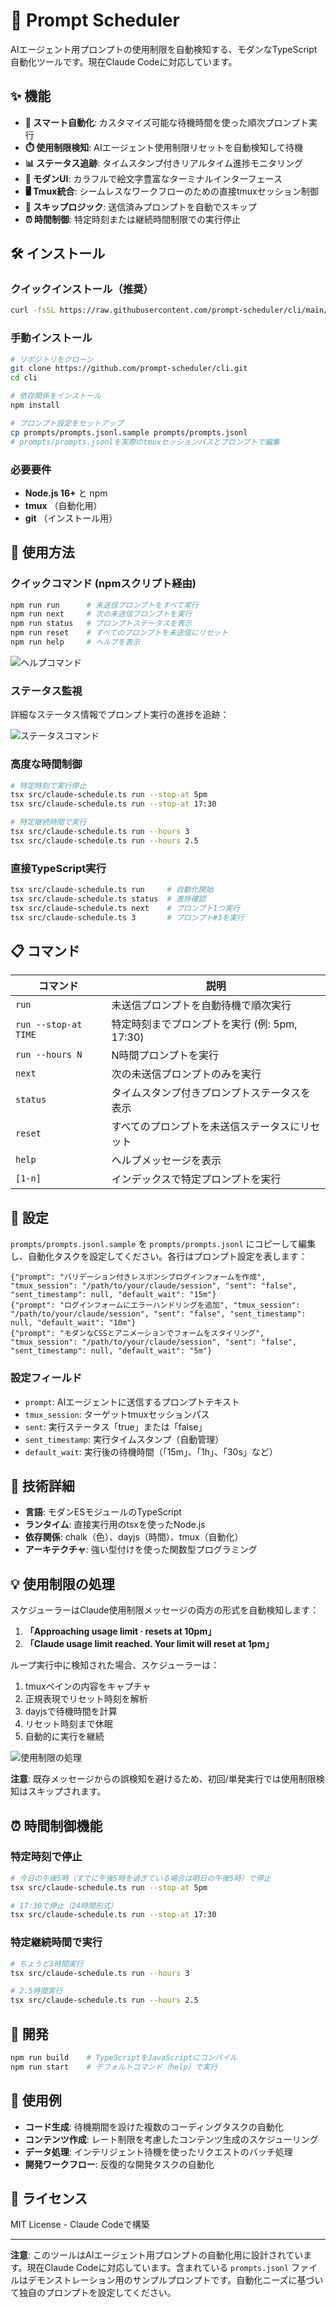 # 🚀 Prompt Scheduler

AIエージェント用プロンプトの使用制限を自動検知する、モダンなTypeScript自動化ツールです。現在Claude Codeに対応しています。

## ✨ 機能

- **🎯 スマート自動化**: カスタマイズ可能な待機時間を使った順次プロンプト実行
- **⏱️ 使用制限検知**: AIエージェント使用制限リセットを自動検知して待機
- **📊 ステータス追跡**: タイムスタンプ付きリアルタイム進捗モニタリング
- **🎨 モダンUI**: カラフルで絵文字豊富なターミナルインターフェース
- **🖥️ Tmux統合**: シームレスなワークフローのための直接tmuxセッション制御
- **🔄 スキップロジック**: 送信済みプロンプトを自動でスキップ
- **⏰ 時間制御**: 特定時刻または継続時間制限での実行停止

## 🛠️ インストール

### クイックインストール（推奨）

```bash
curl -fsSL https://raw.githubusercontent.com/prompt-scheduler/cli/main/install.sh | bash
```

### 手動インストール

```bash
# リポジトリをクローン
git clone https://github.com/prompt-scheduler/cli.git
cd cli

# 依存関係をインストール
npm install

# プロンプト設定をセットアップ
cp prompts/prompts.jsonl.sample prompts/prompts.jsonl
# prompts/prompts.jsonlを実際のtmuxセッションパスとプロンプトで編集
```

### 必要要件

- **Node.js 16+** と npm
- **tmux** （自動化用）
- **git** （インストール用）

## 🎨 使用方法

### クイックコマンド (npmスクリプト経由)
```bash
npm run run      # 未送信プロンプトをすべて実行
npm run next     # 次の未送信プロンプトを実行
npm run status   # プロンプトステータスを表示
npm run reset    # すべてのプロンプトを未送信にリセット
npm run help     # ヘルプを表示
```

![ヘルプコマンド](assets/npm_run_help.png)

### ステータス監視
詳細なステータス情報でプロンプト実行の進捗を追跡：

![ステータスコマンド](assets/npm_run_status.png)

### 高度な時間制御
```bash
# 特定時刻で実行停止
tsx src/claude-schedule.ts run --stop-at 5pm
tsx src/claude-schedule.ts run --stop-at 17:30

# 特定継続時間で実行
tsx src/claude-schedule.ts run --hours 3
tsx src/claude-schedule.ts run --hours 2.5
```

### 直接TypeScript実行
```bash
tsx src/claude-schedule.ts run     # 自動化開始
tsx src/claude-schedule.ts status  # 進捗確認
tsx src/claude-schedule.ts next    # プロンプト1つ実行
tsx src/claude-schedule.ts 3       # プロンプト#3を実行
```

## 📋 コマンド

| コマンド | 説明 |
|---------|-----|
| `run` | 未送信プロンプトを自動待機で順次実行 |
| `run --stop-at TIME` | 特定時刻までプロンプトを実行 (例: 5pm, 17:30) |
| `run --hours N` | N時間プロンプトを実行 |
| `next` | 次の未送信プロンプトのみを実行 |
| `status` | タイムスタンプ付きプロンプトステータスを表示 |
| `reset` | すべてのプロンプトを未送信ステータスにリセット |
| `help` | ヘルプメッセージを表示 |
| `[1-n]` | インデックスで特定プロンプトを実行 |

## 📁 設定

`prompts/prompts.jsonl.sample` を `prompts/prompts.jsonl` にコピーして編集し、自動化タスクを設定してください。各行はプロンプト設定を表します：

```jsonl
{"prompt": "バリデーション付きレスポンシブログインフォームを作成", "tmux_session": "/path/to/your/claude/session", "sent": "false", "sent_timestamp": null, "default_wait": "15m"}
{"prompt": "ログインフォームにエラーハンドリングを追加", "tmux_session": "/path/to/your/claude/session", "sent": "false", "sent_timestamp": null, "default_wait": "10m"}
{"prompt": "モダンなCSSとアニメーションでフォームをスタイリング", "tmux_session": "/path/to/your/claude/session", "sent": "false", "sent_timestamp": null, "default_wait": "5m"}
```

### 設定フィールド

- `prompt`: AIエージェントに送信するプロンプトテキスト
- `tmux_session`: ターゲットtmuxセッションパス
- `sent`: 実行ステータス「true」または「false」
- `sent_timestamp`: 実行タイムスタンプ（自動管理）
- `default_wait`: 実行後の待機時間（「15m」、「1h」、「30s」など）

## 🔧 技術詳細

- **言語**: モダンESモジュールのTypeScript
- **ランタイム**: 直接実行用のtsxを使ったNode.js
- **依存関係**: chalk（色）、dayjs（時間）、tmux（自動化）
- **アーキテクチャ**: 強い型付けを使った関数型プログラミング

## 💡 使用制限の処理

スケジューラーはClaude使用制限メッセージの両方の形式を自動検知します：

1. **「Approaching usage limit · resets at 10pm」**
2. **「Claude usage limit reached. Your limit will reset at 1pm」**

ループ実行中に検知された場合、スケジューラーは：

1. tmuxペインの内容をキャプチャ
2. 正規表現でリセット時刻を解析
3. dayjsで待機時間を計算
4. リセット時刻まで休眠
5. 自動的に実行を継続

![使用制限の処理](assets/npm_run_run_with_usage_limit_dealing.png)

**注意**: 既存メッセージからの誤検知を避けるため、初回/単発実行では使用制限検知はスキップされます。

## ⏰ 時間制御機能

### 特定時刻で停止
```bash
# 今日の午後5時（すでに午後5時を過ぎている場合は明日の午後5時）で停止
tsx src/claude-schedule.ts run --stop-at 5pm

# 17:30で停止（24時間形式）
tsx src/claude-schedule.ts run --stop-at 17:30
```

### 特定継続時間で実行
```bash
# ちょうど3時間実行
tsx src/claude-schedule.ts run --hours 3

# 2.5時間実行
tsx src/claude-schedule.ts run --hours 2.5
```

## 🚀 開発

```bash
npm run build    # TypeScriptをJavaScriptにコンパイル
npm run start    # デフォルトコマンド（help）で実行
```

## 📝 使用例

- **コード生成**: 待機期間を設けた複数のコーディングタスクの自動化
- **コンテンツ作成**: レート制限を考慮したコンテンツ生成のスケジューリング
- **データ処理**: インテリジェント待機を使ったリクエストのバッチ処理
- **開発ワークフロー**: 反復的な開発タスクの自動化

## 📄 ライセンス

MIT License - Claude Codeで構築

---

**注意**: このツールはAIエージェント用プロンプトの自動化用に設計されています。現在Claude Codeに対応しています。含まれている `prompts.jsonl` ファイルはデモンストレーション用のサンプルプロンプトです。自動化ニーズに基づいて独自のプロンプトを設定してください。